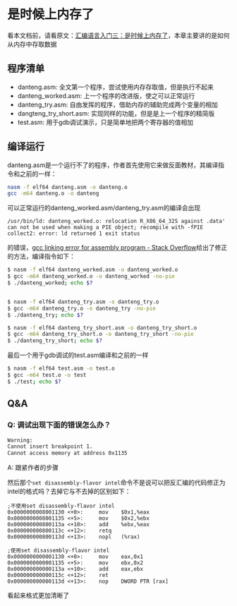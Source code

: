# 是时候上内存了

看本文档前，请看原文：[汇编语言入门三：是时候上内存了](https://zhuanlan.zhihu.com/p/23722940)，本章主要讲的是如何从内存中存取数据

## 程序清单

- danteng.asm: 全文第一个程序，尝试使用内存存取值，但是执行不起来
- danteng_worked.asm: 上一个程序的改进版，使之可以正常运行
- danteng_try.asm: 自由发挥的程序，借助内存的辅助完成两个变量的相加
- dangteng_try_short.asm: 实现同样的功能，但是是上一个程序的精简版
- test.asm: 用于gdb调试演示，只是简单地把两个寄存器的值相加

## 编译运行

danteng.asm是一个运行不了的程序，作者首先使用它来做反面教材，其编译指令和之前的一样：

```bash
nasm -f elf64 danteng.asm -o danteng.o
gcc -m64 danteng.o -o danteng
```

可以正常运行的danteng_worked.asm/danteng_try.asm的编译会出现

`/usr/bin/ld: danteng_worked.o: relocation R_X86_64_32S against .data' can not be used when making a PIE object; recompile with -fPIE collect2: error: ld returned 1 exit status`

的错误，[gcc linking error for assembly program - Stack Overflow](https://stackoverflow.com/questions/49828667/gcc-linking-error-for-assembly-program)给出了修正的方法，编译指令如下：

```bash
$ nasm -f elf64 danteng_worked.asm -o danteng_worked.o
$ gcc -m64 danteng_worked.o -o danteng_worked -no-pie
$ ./danteng_worked; echo $?


$ nasm -f elf64 danteng_try.asm -o danteng_try.o
$ gcc -m64 danteng_try.o -o danteng_try -no-pie
$ ./danteng_try; echo $?

$ nasm -f elf64 danteng_try_short.asm -o danteng_try_short.o
$ gcc -m64 danteng_try_short.o -o danteng_try_short -no-pie
$ ./danteng_try_short; echo $?
```

最后一个用于gdb调试的test.asm编译和之前的一样

```bash
$ nasm -f elf64 test.asm -o test.o
$ gcc -m64 test.o -o test
$ ./test; echo $?
```

## Q&A

### Q: 调试出现下面的错误怎么办？

```bash
Warning:
Cannot insert breakpoint 1.
Cannot access memory at address 0x1135
```

A: 跟紧作者的步骤


然后那个`set disassembly-flavor intel`命令不是说可以把反汇编的代码修正为intel的格式吗？去掉它与不去掉的区别如下：

```assembly
;不使用set disassembly-flavor intel
0x0000000008001130 <+0>:     mov    $0x1,%eax
0x0000000008001135 <+5>:     mov    $0x2,%ebx
0x000000000800113a <+10>:    add    %ebx,%eax
0x000000000800113c <+12>:    retq
0x000000000800113d <+13>:    nopl   (%rax)

;使用set disassembly-flavor intel
0x0000000000001130 <+0>:     mov    eax,0x1
0x0000000000001135 <+5>:     mov    ebx,0x2
0x000000000000113a <+10>:    add    eax,ebx
0x000000000000113c <+12>:    ret
0x000000000000113d <+13>:    nop    DWORD PTR [rax]
```

看起来格式更加清晰了

